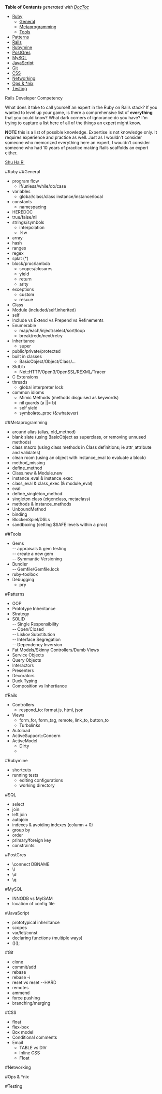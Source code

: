 <!-- START doctoc generated TOC please keep comment here to allow auto update -->
<!-- DON'T EDIT THIS SECTION, INSTEAD RE-RUN doctoc TO UPDATE -->
**Table of Contents**  *generated with [DocToc](https://github.com/thlorenz/doctoc)*

- [Ruby](#ruby)
  - [General](#general)
  - [Metaprogramming		](#metaprogramming)
  - [Tools](#tools)
- [Patterns](#patterns)
- [Rails](#rails)
- [Rubymine](#rubymine)
- [PostGres](#postgres)
- [MySQL](#mysql)
- [JavaScript](#javascript)
- [Git](#git)
- [CSS](#css)
- [Networking](#networking)
- [Ops & *nix](#ops-&-nix)
- [Testing](#testing)

<!-- END doctoc generated TOC please keep comment here to allow auto update -->

Rails Developer Competency

What does it take to call yourself an expert in the Ruby on Rails stack? If you wanted to level up your game, is there a comprehensive list of **everything** that you could know? What dark corners of ignorance do you have? I'm trying to capture a list here of all of the things an expert might know.

**NOTE**  this is a list of possible knowledge. Expertise is not knowledge only. It requires experience and practice as well. Just as I wouldn't consider someone who memorized everything here an expert, I wouldn't consider someone who had 10 years of practice making Rails scaffolds an expert either.

[Shu Ha Ri](https://en.wikipedia.org/wiki/Shuhari)

#Ruby
##General
- program flow  
  - if/unless/while/do/case  
- variables
  - global/class/class instance/instance/local
- constants
  - namespacing  
- HEREDOC  
- true/false/nil  
- strings/symbols	 
  - interpolation  
  - %w  
- array		
- hash		
- ranges  
- regex
- splat (*)		
- block/proc/lambda		
  - scopes/closures	
  - yield	
  - return	
  - arity	
- exceptions		
  - custom	
  - rescue	
- Class		
- Module (included/self.inherited)	
- self  
- Include vs Extend vs Prepend vs Refinements
- Enumerable
  - map/each/inject/select/sort/loop  
  - break/redo/next/retry
- Inheritance
  - super
- public/private/protected
- built in classes
  - BasicObject/Object/Class/...
- StdLib
  - Net::HTTP/Open3/OpenSSL/REXML/Tracer
- C Extensions
- threads
  - global interpreter lock
- common idioms
  - Mimic Methods (methods disguised as keywords)
  - nil guards (a ||= b)
  - self yield
  - symbol#to_proc (&:whatever)

##Metaprogramming	
- around alias (alias, old_method)
- blank slate (using BasicObject as superclass, or removing unnused methods)
- class macro (using class methods in Class definitions; ie attr_attribute and validates)
- clean room (using an object with instance_eval to evaluate a block)
- method_missing
- define_method		
- Class.new & Module.new		
- instance_eval & instance_exec	
- class_eval & class_exec (& module_eval)  
- eval
- define_singleton_method
- singleton class (eigenclass, metaclass)
- methods & instance_methods		
- UnboundMethod	 
- binding
- BlockenSpiel/DSLs
- sandboxing (setting $SAFE levels within a proc)

##Tools
- Gems		
-- appraisals & gem testing		
-- create a new gem		
-- Symmantic Versioning		
- Bundler		
-- Gemfile/Gemfile.lock		
- ruby-toolbox  
- Debugging
  - pry

#Patterns
- OOP  
- Prototype Inheritance  
- Strategy  
- SOLID  
-- Single Responsibility  
-- Open/Closed  
-- Liskov Substitution  
-- Interface Segregation  
-- Dependency Inversion  
- Fat Models/Skinny Controllers/Dumb Views  
- Service Objects  
- Query Objects  
- Interactors  
- Presenters  
- Decorators  
- Duck Typing  
- Composition vs Inhertiance  

#Rails
* Controllers
  * respond_to: format.js, html, json
* Views
  * form_for, form_tag, remote, link_to, button_to
  * Turbolinks
* Autoload
* ActiveSupport::Concern
* ActiveModel
  * Dirty
  *

#Rubymine
* shortcuts
* running tests
  * editing configurations
  * working directory
  
#SQL
 - select
 - join
 - left join
 - autojoin
 - indexes & avoiding indexes (column + 0)
 - group by 
 - order
 - primary/foreign key
 - constraints
 
#PostGres
* \connect DBNAME
* \l
* \d
* \q

#MySQL
- INNODB vs MyISAM
- location of config file

#JavaScript
- prototypical inheritance
- scopes
- var/let/const
- declaring functions (multiple ways)
- ()();

#Git
- clone
- commit/add
- rebase
- rebase -i
- reset vs reset --HARD
- remotes
- ammend
- force pushing
- branching/merging

#CSS
- float
- flex-box
- Box model
- Conditional comments
- Email
  - TABLE vs DIV
  - Inline CSS
  - Float

#Networking

#Ops & *nix

#Testing
